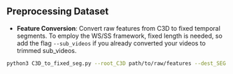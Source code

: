 ## Preprocessing Dataset

- **Feature Conversion**: Convert raw features from C3D to fixed temporal segments. To employ the WS/SS framework, fixed length is needed, so add the flag ```--sub_videos``` if you already converted your videos to trimmed sub_videos.
```bash
python3 C3D_to_fixed_seg.py --root_C3D path/to/raw/features --dest_SEG destination/path/segments --sub_videos
```
